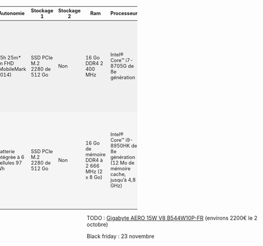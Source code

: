 <table style="margin-left: -29em;margin-right: -29em; font-size: 0.8rem">
  <thead>
    <tr>
      <th>Modèle</th>
      <th>Prix</th>
      <th>Autonomie</th>
      <th>Stockage 1</th>
      <th>Stockage 2</th>
      <th>Ram</th>
      <th>Processeur</th>
      <th>Ecran</th>
      <th>OS</th>
      <th>Carte graphique</th>
      <th>Port écran</th>
      <th>Thunderbolt</th>
      <th>Garantie</th>
      <th>Coupons</th>
    </tr>
  </thead>
  <tbody>
    <tr style="background-color: #F0F0F0">
      <th>
        <a href="https://www.dell.com/fr-fr/shop/laptops/nouveau-syst%C3%A8me-2-en-1-15/spd/xps-15-9575-2-in-1-laptop">XPS 15 2-en-1</a>
      </th>
      <td>2&nbsp;499,11 € livraison gratuite</td>
      <td>15h 25m* en FHD (MobileMark 2014)</td>
      <td>SSD PCIe M.2 2280 de 512 Go</td>
      <td>Non</td>
      <td>16 Go DDR4 2 400 MHz</td>
      <td>Intel® Core™ i7-8705G de 8e génération</td>
      <td>Écran 15,6" 4K Ultra HD (3840&nbsp;x&nbsp;2160) InfinityEdge antireflet tactile</td>
      <td>Windows 10 Famille 64 bits</td>
      <td>Radeon™ RX Vega M GL avec 4 Go HBM2</td>
      <td>DisplayPort</td>
      <td>2x Thunderbolt 3 (4x PCI 3e génération)</td>
      <td>
        <ul>
          <li>Service étendu pour la batterie : Non</li>
          <li>Support : 1 an Premium Support avec intervention sur site</li>
          <li>Couverture des dommages accidentels : Non</li>
          <li>Renouvellement possible</li>
        </ul>
        </td>
      <td>
        <ul>
          <li>SAVE10 (10% fin 3 oct) -249,86€</li>
          <li>Livraison gratuite (fin 30 oct)</li>
        </ul>
      </td>
    </tr>
    <tr style="background-color: #F5F5F5">
      <th>
        <a href="">XPS 15</a>
      </th>
      <td>2&nbsp;721,62 € livraison gratuite</td>
      <td>Batterie intégrée à 6 cellules 97 Wh</td>
      <td>SSD PCIe M.2 2280 de 512 Go</td>
      <td>Non</td>
      <td>16 Go de mémoire DDR4 à 2 666 MHz (2 x 8 Go)</td>
      <td>Intel® Core™ i9-8950HK de 8e génération (12 Mo de mémoire cache, jusqu‘à 4,8 GHz)</td>
      <td>Écran 15,6" 4K Ultra HD (3 840 x 2 160) InfinityEdge antireflet tactile IPS, couverture Adobe RVB 100 %, 400 cd/m²</td>
      <td>Windows 10 Famille 64 bits</td>
      <td>NVIDIA® GeForce® GTX 1050Ti avec 4 Go de mémoire GDDR5</td>
      <td>HDMI 2.0, DisplayPort 1.2 native</td>
      <td>2x Thunderbolt 3 (4x PCI 3e génération)</td>
      <td>
        <ul>
          <li>Service étendu pour la batterie : Oui</li>
          <li>Support : 2 ans de Premium Support Plus avec intervention sur site</li>
          <li>Couverture des dommages accidentels : Oui</li>
          <li>Renouvellement possible</li>
        </ul>
        </td>
      <td>
        <ul>
          <li>SAVE10 (10% fin 3 oct) - 372,12 €</li>
          <li>Livraison gratuite (fin 30 oct)</li>
        </ul>
      </td>
    </tr>

  </tbody>
</table>

TODO : [Gigabyte AERO 15W V8 B544W10P-FR](https://www.materiel.net/produit/201802150043.html) (environs 2200€ le 2 octobre)

Black friday : 23 novembre
